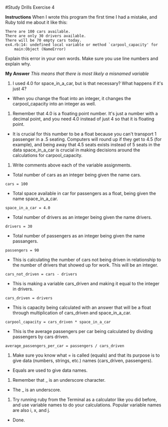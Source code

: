 #Study Drills Exercise 4

__Instructions__
When I wrote this program the first time I had a mistake, and Ruby told me about it like this:
```
There are 100 cars available.
There are only 30 drivers available.
There will be 70 empty cars today.
ex4.rb:14: undefined local variable or method `carpool_capacity' for
    main:Object (NameError)
```
Explain this error in your own words. Make sure you use line numbers and explain why.

__My Answer__
_This means that there is most likely a misnamed variable_

1. I used 4.0 for space_in_a_car, but is that necessary? What happens if it's just 4?
- When you change the float into an integer, it changes the carpool_capacity into an integer as well.

1. Remember that 4.0 is a floating point number. It's just a number with a decimal point, and you need 4.0 instead of just 4 so that it is floating point.
- It is crucial for this number to be a float because you can't transport 1 passenger in a .5 seating.  Computers will round up if they get to 4.5 (for example), and being away that 4.5 seats exists instead of 5 seats in the data space_in_a_car is crucial in making decisions around the calculations for carpool_capacity.

1. Write comments above each of the variable assignments.

- Total number of cars as an integer being given the name cars.
```
cars = 100
```
- Total space available in car for passengers as a float, being given the name space_in_a_car.
```
space_in_a_car = 4.0
```

- Total number of drivers as an integer being given the name drivers.
```
drivers = 30
```

- Total number of passengers as an integer being given the name passangers.
```
passengers = 90
```

- This is calculating the number of cars not being driven in relationship to the number of drivers that showed up for work.  This will be an integer.
```
cars_not_driven = cars - drivers
```

- This is making a variable cars_driven and making it equal to the integer in drivers.
```
cars_driven = drivers
```
- This is capacity being calculated with an answer that will be a float through multiplication of cars_driven and space_in_a_car.
```
carpool_capacity = cars_driven * space_in_a_car
```
- This is the average passengers per car being calculated by dividing passengers by cars driven.

```
average_passengers_per_car = passengers / cars_driven
```

1. Make sure you know what = is called (equals) and that its purpose is to give data (numbers, strings, etc.) names (cars_driven, passengers).
- Equals are used to give data names.

1. Remember that _ is an underscore character.
- The _ is an underscore.

1. Try running ruby from the Terminal as a calculator like you did before, and use variable names to do your calculations. Popular variable names are also i, x, and j.
- Done.
